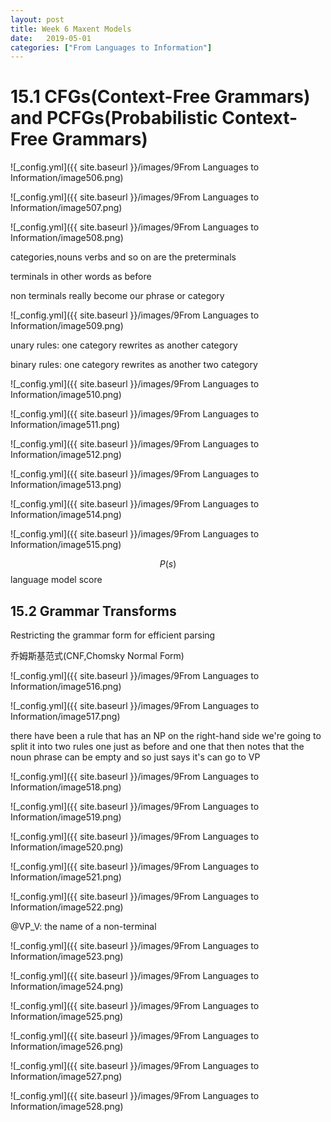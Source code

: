 ```yaml
---
layout: post
title: Week 6 Maxent Models
date:   2019-05-01
categories: ["From Languages to Information"]
---  
```


# 15.1 CFGs(Context-Free Grammars) and PCFGs(Probabilistic Context-Free Grammars)   

![_config.yml]({{ site.baseurl }}/images/9From Languages to Information/image506.png)  

![_config.yml]({{ site.baseurl }}/images/9From Languages to Information/image507.png)  

![_config.yml]({{ site.baseurl }}/images/9From Languages to Information/image508.png)  

categories,nouns verbs and so on are the preterminals   

terminals in other words as before  

non terminals really become our phrase or category   

![_config.yml]({{ site.baseurl }}/images/9From Languages to Information/image509.png)  

unary rules: one category rewrites as another category   

binary rules:   one category rewrites as another two category  

![_config.yml]({{ site.baseurl }}/images/9From Languages to Information/image510.png)  

![_config.yml]({{ site.baseurl }}/images/9From Languages to Information/image511.png)  

![_config.yml]({{ site.baseurl }}/images/9From Languages to Information/image512.png) 

![_config.yml]({{ site.baseurl }}/images/9From Languages to Information/image513.png)  

![_config.yml]({{ site.baseurl }}/images/9From Languages to Information/image514.png)  

![_config.yml]({{ site.baseurl }}/images/9From Languages to Information/image515.png)  

$$P(s)$$language model score  

## 15.2 Grammar Transforms   

Restricting the grammar form for efficient parsing 

乔姆斯基范式(CNF,Chomsky Normal Form)  

![_config.yml]({{ site.baseurl }}/images/9From Languages to Information/image516.png)  

![_config.yml]({{ site.baseurl }}/images/9From Languages to Information/image517.png)  

there have been a rule that has an NP on the right-hand side we're going to split it into two rules one just as before and one that then notes that the noun phrase can be empty and so just says it's can go to VP  

![_config.yml]({{ site.baseurl }}/images/9From Languages to Information/image518.png)  

![_config.yml]({{ site.baseurl }}/images/9From Languages to Information/image519.png)  

![_config.yml]({{ site.baseurl }}/images/9From Languages to Information/image520.png)  

![_config.yml]({{ site.baseurl }}/images/9From Languages to Information/image521.png)  

![_config.yml]({{ site.baseurl }}/images/9From Languages to Information/image522.png)  

@VP_V: the name of a non-terminal 

![_config.yml]({{ site.baseurl }}/images/9From Languages to Information/image523.png)  

![_config.yml]({{ site.baseurl }}/images/9From Languages to Information/image524.png)  

![_config.yml]({{ site.baseurl }}/images/9From Languages to Information/image525.png)  

![_config.yml]({{ site.baseurl }}/images/9From Languages to Information/image526.png)  

![_config.yml]({{ site.baseurl }}/images/9From Languages to Information/image527.png)  

![_config.yml]({{ site.baseurl }}/images/9From Languages to Information/image528.png)  

 